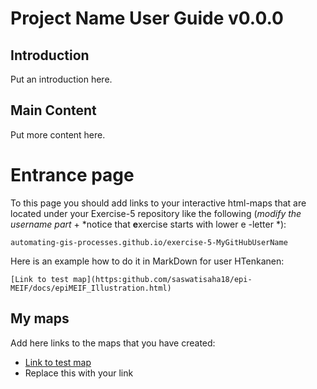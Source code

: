# Project Name User Guide v0.0.0
## Introduction
Put an introduction here.
## Main Content
Put more content here.

# Entrance page

To this page you should add links to your interactive html-maps that are located under your Exercise-5 repository like the following (*modify the username part* + *notice that **e**xercise starts with lower e -letter *):

 `automating-gis-processes.github.io/exercise-5-MyGitHubUserName`

Here is an example how to do it in MarkDown for user HTenkanen:

```
[Link to test map](https:github.com/saswatisaha18/epi-MEIF/docs/epiMEIF_Illustration.html)
```

## My maps

Add here links to the maps that you have created:

 - [Link to test map](https://github.com/saswatisaha18/epi-MEIF/docs/epiMEIF_Illustration.html)
 - Replace this with your link

